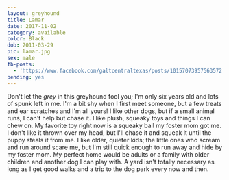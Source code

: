 ```yaml
---
layout: greyhound
title: Lamar
date: 2017-11-02
category: available
color: Black
dob: 2011-03-29
pic: lamar.jpg
sex: male
fb-posts:
  - 'https://www.facebook.com/galtcentraltexas/posts/10157073957563572:0'
pending: yes
---
```


Don't let the _grey_ in this greyhound fool you; I'm only six years old and lots of spunk left in
me.  I'm a bit shy when I first meet someone, but a few treats and ear scratches and I'm all
yours!  I like other dogs, but if a small animal runs, I can't help but chase it.  I like
plush, squeaky toys and things I can chew on. My favorite toy right now is a squeaky ball my
foster mom got me. I don't like it thrown over my head, but I'll chase it and squeak it until
the puppy steals it from me.  I like older, quieter kids; the little ones who scream and run
around scare me, but I'm still quick enough to run away and hide by my foster mom.  My perfect
home would be adults or a family with older children and another dog I can play with. A yard
isn't totally necessary as long as I get good walks and a trip to the dog park every now and
then.
